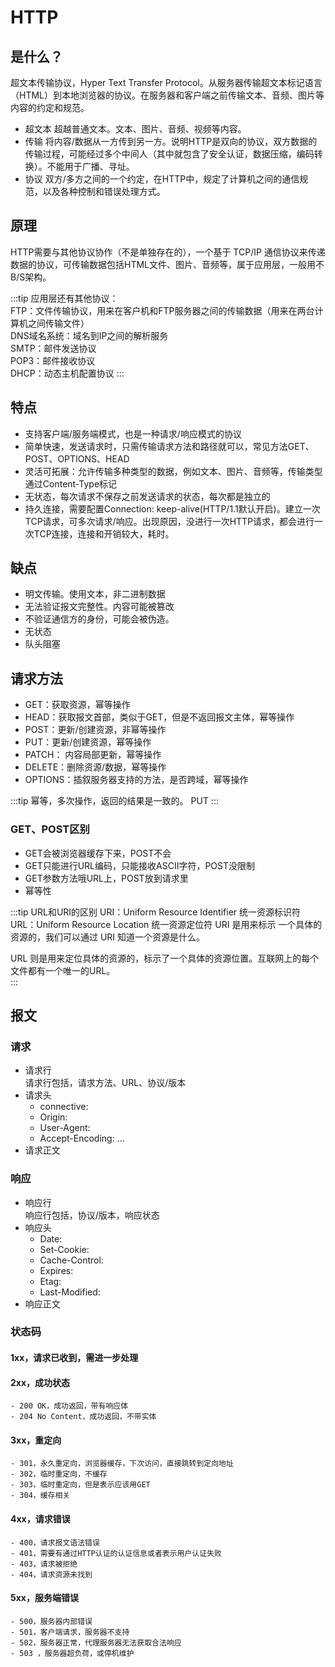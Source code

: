 # HTTP

## 是什么？

超文本传输协议，Hyper Text Transfer Protocol。从服务器传输超文本标记语言（HTML）到本地浏览器的协议。在服务器和客户端之前传输文本、音频、图片等内容的约定和规范。

- 超文本 超越普通文本。文本、图片、音频、视频等内容。
- 传输 将内容/数据从一方传到另一方。说明HTTP是双向的协议，双方数据的传输过程，可能经过多个中间人（其中就包含了安全认证，数据压缩，编码转换）。不能用于广播、寻址。
- 协议 双方/多方之间的一个约定，在HTTP中，规定了计算机之间的通信规范，以及各种控制和错误处理方式。

## 原理

HTTP需要与其他协议协作（不是单独存在的），一个基于 TCP/IP 通信协议来传递数据的协议，可传输数据包括HTML文件、图片、音频等，属于应用层，一般用不B/S架构。

:::tip
应用层还有其他协议：  
FTP：文件传输协议，用来在客户机和FTP服务器之间的传输数据（用来在两台计算机之间传输文件）  
DNS域名系统：域名到IP之间的解析服务  
SMTP：邮件发送协议  
POP3：邮件接收协议  
DHCP：动态主机配置协议
:::

## 特点

- 支持客户端/服务端模式，也是一种请求/响应模式的协议
- 简单快速，发送请求时，只需传输请求方法和路径就可以，常见方法GET、POST、OPTIONS、HEAD
- 灵活可拓展：允许传输多种类型的数据，例如文本、图片、音频等，传输类型通过Content-Type标记
- 无状态，每次请求不保存之前发送请求的状态，每次都是独立的
- 持久连接，需要配置Connection: keep-alive(HTTP/1.1默认开启)。建立一次TCP请求，可多次请求/响应。出现原因，没进行一次HTTP请求，都会进行一次TCP连接，连接和开销较大，耗时。

## 缺点

- 明文传输。使用文本，非二进制数据
- 无法验证报文完整性。内容可能被篡改
- 不验证通信方的身份，可能会被伪造。
- 无状态
- 队头阻塞


## 请求方法

- GET：获取资源，幂等操作
- HEAD：获取报文首部，类似于GET，但是不返回报文主体，幂等操作
- POST：更新/创建资源，非幂等操作
- PUT：更新/创建资源，幂等操作
- PATCH： 内容局部更新，幂等操作
- DELETE：删除资源/数据，幂等操作
- OPTIONS：插叙服务器支持的方法，是否跨域，幂等操作

:::tip
幂等，多次操作，返回的结果是一致的。
PUT
:::

### GET、POST区别

- GET会被浏览器缓存下来，POST不会
- GET只能进行URL编码，只能接收ASCII字符，POST没限制
- GET参数方法哦URL上，POST放到请求里
- 幂等性

:::tip
URL和URI的区别
URI：Uniform Resource Identifier 统一资源标识符  
URL：Uniform Resource Location 统一资源定位符
URI 是用来标示 一个具体的资源的，我们可以通过 URI 知道一个资源是什么。

URL 则是用来定位具体的资源的，标示了一个具体的资源位置。互联网上的每个文件都有一个唯一的URL。  
:::

## 报文

### 请求

- 请求行  
请求行包括，请求方法、URL、协议/版本
- 请求头
    - connective:
    - Origin:
    - User-Agent:
    - Accept-Encoding:
    ...
- 请求正文


### 响应

- 响应行  
    响应行包括，协议/版本，响应状态
- 响应头
    - Date:
    - Set-Cookie:
    - Cache-Control:
    - Expires:
    - Etag:
    - Last-Modified:
- 响应正文

### 状态码

#### 1xx，请求已收到，需进一步处理

#### 2xx，成功状态

    - 200 OK，成功返回，带有响应体
    - 204 No Content，成功返回，不带实体

#### 3xx，重定向

    - 301，永久重定向，浏览器缓存，下次访问，直接跳转到定向地址
    - 302，临时重定向，不缓存
    - 303，临时重定向，但是表示应该用GET
    - 304，缓存相关
#### 4xx，请求错误

    - 400，请求报文语法错误
    - 401，需要有通过HTTP认证的认证信息或者表示用户认证失败
    - 403，请求被拒绝
    - 404，请求资源未找到

#### 5xx，服务端错误

    - 500，服务器内部错误
    - 501，客户端请求，服务器不支持
    - 502，服务器正常，代理服务器无法获取合法响应
    - 503 ，服务器超负荷，或停机维护
